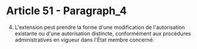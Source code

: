 # Article 51 - Paragraph_4

4. L'extension peut prendre la forme d'une modification de l'autorisation existante ou d'une autorisation distincte, conformément aux procédures administratives en vigueur dans l'État membre concerné.